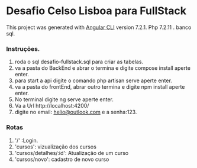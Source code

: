 # Desafio Celso Lisboa para FullStack
This project was generated with [Angular CLI](https://github.com/angular/angular-cli) version 7.2.1.
Php 7.2.11 .
banco sql.
### Instruções.


1. roda o sql desafio-fullstack.sql para criar as tabelas.
2.  va a pasta do BackEnd e abrar o termina e digite compose install aperte enter.
3.  para start a api digite o comando php artisan serve aperte enter.
4.  va a pasta do frontEnd, abrar outro termina e digite npm install aperte enter.
5.  No terminal digite ng serve aperte enter.
6.  Va a Url http://localhost:4200/
7.  digite no email: helio@outlook.com e a senha:123.

### Rotas


1. '/' :Login. 
2.	'cursos':  vizualização dos cursos
3.	'cursos/detalhes/:id':  Atualização de um curso
4.  'cursos/novo':  cadastro de novo curso
 




